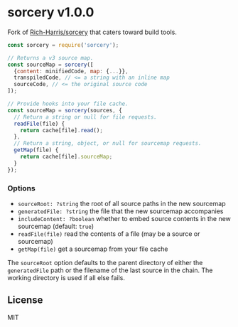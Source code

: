 # sorcery v1.0.0

Fork of [Rich-Harris/sorcery][1] that caters toward build tools.

[1]: https://github.com/Rich-Harris/sorcery

```js
const sorcery = require('sorcery');

// Returns a v3 source map.
const sourceMap = sorcery([
  {content: minifiedCode, map: {...}},
  transpiledCode, // <= a string with an inline map
  sourceCode, // <= the original source code
]);

// Provide hooks into your file cache.
const sourceMap = sorcery(sources, {
  // Return a string or null for file requests.
  readFile(file) {
    return cache[file].read();
  },
  // Return a string, object, or null for sourcemap requests.
  getMap(file) {
    return cache[file].sourceMap;
  }
});
```

### Options
- `sourceRoot: ?string` the root of all source paths in the new sourcemap
- `generatedFile: ?string` the file that the new sourcemap accompanies
- `includeContent: ?boolean` whether to embed source contents in the new sourcemap (default: `true`)
- `readFile(file)` read the contents of a file (may be a source or sourcemap)
- `getMap(file)` get a sourcemap from your file cache

The `sourceRoot` option defaults to the parent directory of either the
`generatedFile` path or the filename of the last source in the chain.
The working directory is used if all else fails.

## License

MIT
